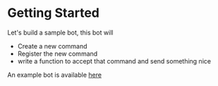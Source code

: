 # Getting Started

Let's build a sample bot, this bot will 

- Create a new command
- Register the new command
- write a function to accept that command and send something nice

An example bot is available [here](https://github.com/ms7m/dispike-example-bot)
